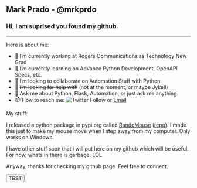 ## Mark Prado - @mrkprdo
### Hi, I am suprised you found my github.
<hr>
Here is about me:
<br>

- 🔭 I’m currently working at Rogers Communications as Technology New Grad
- 🌱 I’m currently learning on Advance Python Development, OpenAPI Specs, etc.
- 👯 I’m looking to collaborate on Automation Stuff with Python
- 🤔 ~~I’m looking for help with~~ (not at the moment, or maybe Jykell)
- 💬 Ask me about Python, Flask, Automation, or just ask me anything.
- 📫 How to reach me: ![Twitter Follow](https://img.shields.io/twitter/follow/mrkprdo?logo=twitter&style=flat-square) or <a href="mailto://engrmark.prado@gmail.com">Email</a>

My stuff:

I released a python package in pypi.org called [RandoMouse](https://pypi.org/project/randomouse/) ([repo](https://github.com/mrkprdo/RandoMouse/tree/master/randomouse)). I made this just to make my mouse move when I step away from my computer. Only works on Windows. 

I have other stuff soon that i will put here on my github which will be useful. For now, whats in there is garbage. LOL

Anyway, thanks for checking my github page. Feel free to connect.

<button onclick="alert('Hi')">TEST</button>

<!--
**mrkprdo/mrkprdo** is a ✨ _special_ ✨ repository because its `README.md` (this file) appears on your GitHub profile.

Here are some ideas to get you started:

- 🔭 I’m currently working on ...
- 🌱 I’m currently learning ...
- 👯 I’m looking to collaborate on ...
- 🤔 I’m looking for help with ...
- 💬 Ask me about ...
- 📫 How to reach me: ...
- 😄 Pronouns: ...
- ⚡ Fun fact: ...
-->
